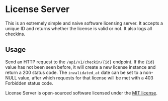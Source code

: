 # License Server

This is an extremely simple and naive software licensing server. It accepts a unique ID and returns whether the license is valid or not. It also logs all checkins.

## Usage

Send an HTTP request to the `/api/v1/checkin/{id}` endpoint. If the `{id}` value has not been seen before, it will create a new license instance and return a 200 status code. The `invalidated_at` date can be set to a non-NULL value, after which requests for that license will be met with a 403 Forbidden status code.

License Server is open-sourced software licensed under the [MIT license](https://opensource.org/licenses/MIT).
